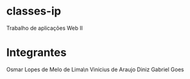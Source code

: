 # classes-ip
Trabalho de aplicações Web II

# Integrantes
Osmar Lopes de Melo de Lima\n
Vinicius de Araujo Diniz
Gabriel Goes
